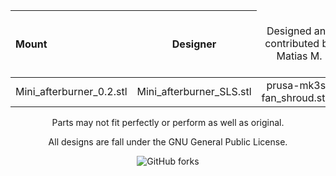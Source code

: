 <p align="center"></p>
<table>
    <thead>
        <tr>
            <th align="left">Mount</th>
            <th align="center">Designer</th>
            <td align="center">Designed and contributed by Matias M.</td>
            <td align="center">Designed and contributed by Matias M.</td>
            <td align="center">Designed and contributed by Olof Ogland.</td>
        </tr>
    </thead>
    <tbody>
        <tr>
            <td align="left">Mini_afterburner_0.2.stl</td>
            <td align="center">Mini_afterburner_SLS.stl</td>
            <td align="center">prusa-mk3s-fan_shroud.step</td>
        </tr>
    </tbody>
    </thead>
</table>
<p></p>

</div>

</div>

<p align="center" >Parts may not fit perfectly or perform as well as original.</p>
<p align="center" > All designs are fall under the GNU General Public License.</p>
</div>

<div align="center" >

  ![GitHub forks](https://img.shields.io/github/forks/keyquesttech/Rtv6)
